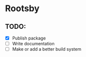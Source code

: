 # Rootsby

## TODO:
* [x] Publish package
* [ ] Write documentation
* [ ] Make or add a better build system